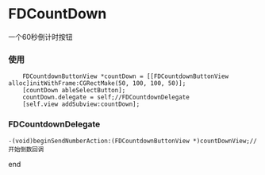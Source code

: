 # FDCountDown
一个60秒倒计时按钮
### 使用

```
    FDCountdownButtonView *countDown = [[FDCountdownButtonView alloc]initWithFrame:CGRectMake(50, 100, 100, 50)];
    [countDown ableSelectButton]; 
    countDown.delegate = self;//FDCountdownDelegate
    [self.view addSubview:countDown];
```
###  FDCountdownDelegate
```
-(void)beginSendNumberAction:(FDCountdownButtonView *)countDownView;//开始倒数回调
```




end
